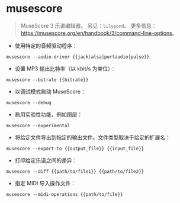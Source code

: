 # musescore

> MuseScore 3 乐谱编辑器。
> 另见：`lilypond`。
> 更多信息：<https://musescore.org/en/handbook/3/command-line-options>。

- 使用特定的音频驱动程序：

`musescore --audio-driver {{jack|alsa|portaudio|pulse}}`

- 设置 MP3 输出比特率（以 kbit/s 为单位）：

`musescore --bitrate {{bitrate}}`

- 以调试模式启动 MuseScore：

`musescore --debug`

- 启用实验性功能，例如图层：

`musescore --experimental`

- 将给定文件导出到指定的输出文件。文件类型取决于给定的扩展名：

`musescore --export-to {{output_file}} {{input_file}}`

- 打印给定乐谱之间的差异：

`musescore --diff {{path/to/file1}} {{path/to/file2}}`

- 指定 MIDI 导入操作文件：

`musescore --midi-operations {{path/to/file}}`